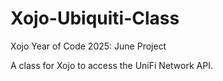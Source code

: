 # Xojo-Ubiquiti-Class
Xojo Year of Code 2025: June Project

A class for Xojo to access the UniFi Network API.
